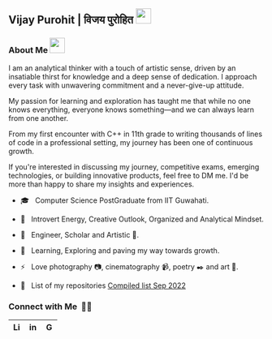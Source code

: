 ## Vijay Purohit | विजय पुरोहित <img src="https://github.githubassets.com/images/icons/emoji/unicode/1f1ee-1f1f3.png?v8" width="30px"> 


<!-- About me -->
<h3> About Me <img src="https://media.giphy.com/media/WUlplcMpOCEmTGBtBW/giphy.gif" width="30"> </h3>

I am an analytical thinker with a touch of artistic sense, driven by an insatiable thirst for knowledge and a deep sense of dedication. I approach every task with unwavering commitment and a never-give-up attitude.

My passion for learning and exploration has taught me that while no one knows everything, everyone knows something—and we can always learn from one another.

From my first encounter with C++ in 11th grade to writing thousands of lines of code in a professional setting, my journey has been one of continuous growth.

If you're interested in discussing my journey, competitive exams, emerging technologies, or building innovative products, feel free to DM me. I'd be more than happy to share my insights and experiences.

- 🎓 &nbsp; Computer Science PostGraduate from IIT Guwahati.
- 🤔 &nbsp; Introvert Energy, Creative Outlook, Organized and Analytical Mindset.
- 💼 &nbsp; Engineer, Scholar and Artistic :page_with_curl:.
- 🌱 &nbsp; Learning, Exploring and paving my way towards growth.
- ⚡ &nbsp; Love photography :camera:, cinematography :video_camera:, poetry :black_nib: and art :art:.

- :open_file_folder: &nbsp; List of my repositories
  [Compiled list Sep 2022](https://gist.github.com/vijaypurohit/9ed5ff8269121a71ab07e84ff5eafa8d)

<h3> Connect with Me &nbsp;🤝🏻</h3>

| [<img src="https://github.com/TheDudeThatCode/TheDudeThatCode/blob/master/Assets/Linkedin.svg" alt="Linkedin Logo" width="16">](https://www.linkedin.com/in/vijay-purohit) | [<img src="https://github.com/TheDudeThatCode/TheDudeThatCode/blob/master/Assets/Instagram.svg" alt="instagram logo" width="16">](https://www.instagram.com/vijay.purohit_)|  [<img src="https://github.com/TheDudeThatCode/TheDudeThatCode/blob/master/Assets/Gmail.svg" alt="Gmail logo" height="16">](mailto:vijay.pu9@gmail.com)
|:---:|:---:|:---:|

<!--
<a href="https://github.com/vijaypurohit">
 <img align="center" src="https://github-readme-stats.vercel.app/api?username=vijaypurohit&show_icons=true&theme=dark&line_height=27" alt="Vijay's github stats"/>
</a>
-->

<!--
**vijaypurohit/vijaypurohit** is a ✨ _special_ ✨ repository because its `README.md` (this file) appears on your GitHub profile.
Here are some ideas to get you started:
- 🔭 I’m currently working on ...
- 🌱 I’m currently learning ...
- 👯 I’m looking to collaborate on ...
- 🤔 I’m looking for help with ...
- 💬 Ask me about ...
- 📫 How to reach me: ...
- 😄 Pronouns: ...
- ⚡ Fun fact: ...
https://www.webfx.com/tools/emoji-cheat-sheet/
-->

<!-- 
&nbsp; <img src="https://github.com/TheDudeThatCode/TheDudeThatCode/blob/master/Assets/Mario_Hello_Big.gif" width="30px">  

<img src='https://github.com/Wandrys-dev/Wandrys-dev/blob/main/pointme.png' align='left' width='27%'>

<h3 align="left">:nut_and_bolt: &nbsp;Languages and Tools</h3>
<p align="left"> 
<img src="https://img.icons8.com/color/48/4a90e2/c-programming.png"/><img src="https://img.icons8.com/color/48/4a90e2/c-plus-plus-logo.png"/><img src="https://img.icons8.com/fluent/48/4a90e2/github.png"/> 
</p>

<img src="https://github.com/TheDudeThatCode/TheDudeThatCode/blob/master/Assets/Handshake.gif" height="32px"> 
-->

